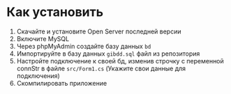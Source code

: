 # Как установить

1. Скачайте и установите Open Server последней версии
2. Включите MySQL
3. Через phpMyAdmin создайте базу данных `bd`
4. Импортируйте в базу данных `gibdd.sql` файл из репозитория
5. Настройте подключение к своей бд, изменив строчку с переменной connStr в файле `src/Form1.cs`
  (Укажите свои данные для подключения)
6. Скомпилировать приложение
